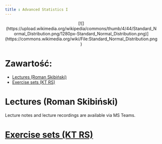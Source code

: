 ```yaml
---
title : Advanced Statistics I
---
```


<center>
[![](https://upload.wikimedia.org/wikipedia/commons/thumb/4/44/Standard_Normal_Distribution.png/1280px-Standard_Normal_Distribution.png)](https://commons.wikimedia.org/wiki/File:Standard_Normal_Distribution.png)
</center>



# Zawartość:

* [Lectures (Roman Skibiński)](#lectures-roman-skibiński)
* [Exercise sets (KT RS)](./0000000pl_inv.html)



# Lectures (Roman Skibiński)

Lecture notes and lecture recordings are available 
via MS Teams.


# [Exercise sets (KT RS)](./0000000pl_inv.html)


